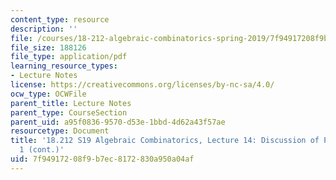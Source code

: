 ```yaml
---
content_type: resource
description: ''
file: /courses/18-212-algebraic-combinatorics-spring-2019/7f94917208f9b7ec8172830a950a04af_MIT18_212S19_lec14.pdf
file_size: 188126
file_type: application/pdf
learning_resource_types:
- Lecture Notes
license: https://creativecommons.org/licenses/by-nc-sa/4.0/
ocw_type: OCWFile
parent_title: Lecture Notes
parent_type: CourseSection
parent_uid: a95f0836-9570-d53e-1bbd-4d62a43f57ae
resourcetype: Document
title: '18.212 S19 Algebraic Combinatorics, Lecture 14: Discussion of Problem Set
  1 (cont.)'
uid: 7f949172-08f9-b7ec-8172-830a950a04af
---
```

